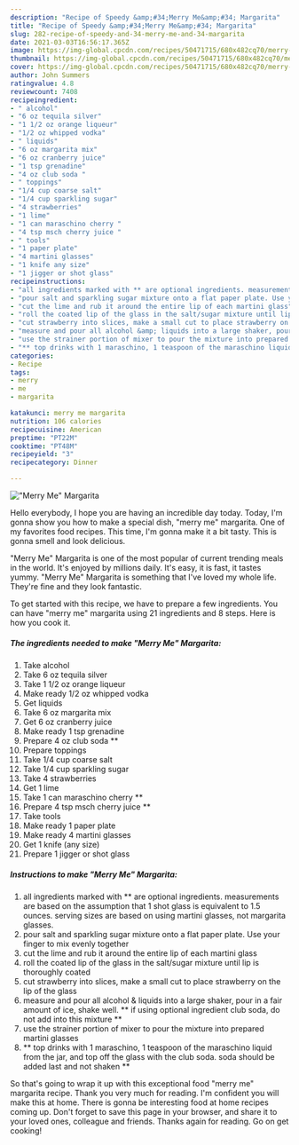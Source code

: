 ```yaml
---
description: "Recipe of Speedy &amp;#34;Merry Me&amp;#34; Margarita"
title: "Recipe of Speedy &amp;#34;Merry Me&amp;#34; Margarita"
slug: 282-recipe-of-speedy-and-34-merry-me-and-34-margarita
date: 2021-03-03T16:56:17.365Z
image: https://img-global.cpcdn.com/recipes/50471715/680x482cq70/merry-me-margarita-recipe-main-photo.jpg
thumbnail: https://img-global.cpcdn.com/recipes/50471715/680x482cq70/merry-me-margarita-recipe-main-photo.jpg
cover: https://img-global.cpcdn.com/recipes/50471715/680x482cq70/merry-me-margarita-recipe-main-photo.jpg
author: John Summers
ratingvalue: 4.8
reviewcount: 7408
recipeingredient:
- " alcohol"
- "6 oz tequila silver"
- "1 1/2 oz orange liqueur"
- "1/2 oz whipped vodka"
- " liquids"
- "6 oz margarita mix"
- "6 oz cranberry juice"
- "1 tsp grenadine"
- "4 oz club soda "
- " toppings"
- "1/4 cup coarse salt"
- "1/4 cup sparkling sugar"
- "4 strawberries"
- "1 lime"
- "1 can maraschino cherry "
- "4 tsp msch cherry juice "
- " tools"
- "1 paper plate"
- "4 martini glasses"
- "1 knife any size"
- "1 jigger or shot glass"
recipeinstructions:
- "all ingredients marked with ** are optional ingredients. measurements are based on the assumption that 1 shot glass is equivalent to 1.5 ounces. serving sizes are based on using martini glasses, not margarita glasses."
- "pour salt and sparkling sugar mixture onto a flat paper plate. Use your finger to mix evenly together"
- "cut the lime and rub it around the entire lip of each martini glass"
- "roll the coated lip of the glass in the salt/sugar mixture until lip is thoroughly coated"
- "cut strawberry into slices, make a small cut to place strawberry on the lip of the glass"
- "measure and pour all alcohol &amp; liquids into a large shaker, pour in a fair amount of ice, shake well. ** if using optional ingredient club soda, do not add into this mixture **"
- "use the strainer portion of mixer to pour the mixture into prepared martini glasses"
- "** top drinks with 1 maraschino, 1 teaspoon of the maraschino liquid from the jar, and top off the glass with the club soda. soda should be added last and not shaken **"
categories:
- Recipe
tags:
- merry
- me
- margarita

katakunci: merry me margarita 
nutrition: 106 calories
recipecuisine: American
preptime: "PT22M"
cooktime: "PT48M"
recipeyield: "3"
recipecategory: Dinner

---
```



![&#34;Merry Me&#34; Margarita](https://img-global.cpcdn.com/recipes/50471715/680x482cq70/merry-me-margarita-recipe-main-photo.jpg)

Hello everybody, I hope you are having an incredible day today. Today, I'm gonna show you how to make a special dish, &#34;merry me&#34; margarita. One of my favorites food recipes. This time, I'm gonna make it a bit tasty. This is gonna smell and look delicious.



&#34;Merry Me&#34; Margarita is one of the most popular of current trending meals in the world. It's enjoyed by millions daily. It's easy, it is fast, it tastes yummy. &#34;Merry Me&#34; Margarita is something that I've loved my whole life. They're fine and they look fantastic.


To get started with this recipe, we have to prepare a few ingredients. You can have &#34;merry me&#34; margarita using 21 ingredients and 8 steps. Here is how you cook it.

<!--inarticleads1-->

##### The ingredients needed to make &#34;Merry Me&#34; Margarita:

1. Take  alcohol
1. Take 6 oz tequila silver
1. Take 1 1/2 oz orange liqueur
1. Make ready 1/2 oz whipped vodka
1. Get  liquids
1. Take 6 oz margarita mix
1. Get 6 oz cranberry juice
1. Make ready 1 tsp grenadine
1. Prepare 4 oz club soda **
1. Prepare  toppings
1. Take 1/4 cup coarse salt
1. Take 1/4 cup sparkling sugar
1. Take 4 strawberries
1. Get 1 lime
1. Take 1 can maraschino cherry **
1. Prepare 4 tsp msch cherry juice **
1. Take  tools
1. Make ready 1 paper plate
1. Make ready 4 martini glasses
1. Get 1 knife (any size)
1. Prepare 1 jigger or shot glass




<!--inarticleads2-->

##### Instructions to make &#34;Merry Me&#34; Margarita:

1. all ingredients marked with ** are optional ingredients. measurements are based on the assumption that 1 shot glass is equivalent to 1.5 ounces. serving sizes are based on using martini glasses, not margarita glasses.
1. pour salt and sparkling sugar mixture onto a flat paper plate. Use your finger to mix evenly together
1. cut the lime and rub it around the entire lip of each martini glass
1. roll the coated lip of the glass in the salt/sugar mixture until lip is thoroughly coated
1. cut strawberry into slices, make a small cut to place strawberry on the lip of the glass
1. measure and pour all alcohol &amp; liquids into a large shaker, pour in a fair amount of ice, shake well. ** if using optional ingredient club soda, do not add into this mixture **
1. use the strainer portion of mixer to pour the mixture into prepared martini glasses
1. ** top drinks with 1 maraschino, 1 teaspoon of the maraschino liquid from the jar, and top off the glass with the club soda. soda should be added last and not shaken **




So that's going to wrap it up with this exceptional food &#34;merry me&#34; margarita recipe. Thank you very much for reading. I'm confident you will make this at home. There is gonna be interesting food at home recipes coming up. Don't forget to save this page in your browser, and share it to your loved ones, colleague and friends. Thanks again for reading. Go on get cooking!

